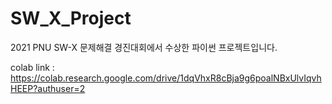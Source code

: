# SW_X_Project
2021 PNU SW-X 문제해결 경진대회에서 수상한 파이썬 프로젝트입니다. 

colab link : https://colab.research.google.com/drive/1dqVhxR8cBja9g6poalNBxUlvIqvhHEEP?authuser=2
